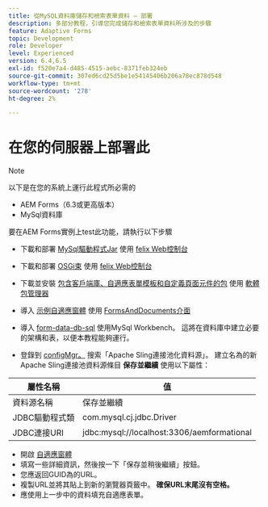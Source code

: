 ```yaml
---
title: 從MySQL資料庫儲存和檢索表單資料 — 部署
description: 多部分教程，引導您完成儲存和檢索表單資料所涉及的步驟
feature: Adaptive Forms
topic: Development
role: Developer
level: Experienced
version: 6.4,6.5
exl-id: f520e7a4-d485-4515-aebc-8371feb324eb
source-git-commit: 307ed6cd25d5be1e54145406b206a78ec878d548
workflow-type: tm+mt
source-wordcount: '278'
ht-degree: 2%

---
```


# 在您的伺服器上部署此

>[!NOTE]
>
>以下是在您的系統上運行此程式所必需的
>
>* AEM Forms（6.3或更高版本）
>* MySql資料庫


要在AEM Forms實例上test此功能，請執行以下步驟

* 下載和部署 [MySql驅動程式Jar](assets/mysqldriver.jar) 使用 [felix Web控制台](http://localhost:4502/system/console/bundles)
* 下載和部署 [OSGi束](assets/SaveAndContinue.SaveAndContinue.core-1.0-SNAPSHOT.jar) 使用 [felix Web控制台](http://localhost:4502/system/console/bundles)
* 下載並安裝 [包含客戶端庫、自適應表單模板和自定義頁面元件的包](assets/store-and-fetch-af-with-data.zip) 使用 [軟體包管理器](http://localhost:4502/crx/packmgr/index.jsp)
* 導入 [示例自適應窗體](assets/sample-adaptive-form.zip) 使用 [FormsAndDocuments介面](http://localhost:4502/aem/forms.html/content/dam/formsanddocuments)

* 導入 [form-data-db-sql](assets/form-data-db.sql) 使用MySql Workbench。 這將在資料庫中建立必要的架構和表，以便本教程能夠運行。
* 登錄到 [configMgr。](http://localhost:4502/system/console/configMgr) 搜索「Apache Sling連接池化資料源」。 建立名為的新Apache Sling連接池資料源條目 **保存並繼續** 使用以下屬性：

| 屬性名稱 | 值 |
| ------------------------|---------------------------------------|
| 資料源名稱 | 保存並繼續 |
| JDBC驅動程式類 | com.mysql.cj.jdbc.Driver |
| JDBC連接URI | jdbc:mysql://localhost:3306/aemformational |

* 開啟 [自適應窗體](http://localhost:4502/content/dam/formsanddocuments/demostoreandretrieveformdata/jcr:content?wcmmode=disabled)
* 填寫一些詳細資訊，然後按一下「保存並稍後繼續」按鈕。
* 您應返回GUID為的URL。
* 複製URL並將其貼上到新的瀏覽器頁籤中。 **確保URL末尾沒有空格。**
* 應使用上一步中的資料填充自適應表單。
